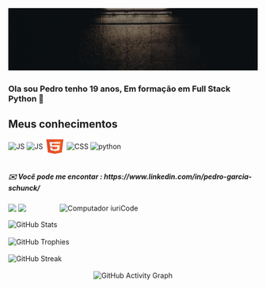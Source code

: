 

<div align="center">
  <img src="https://github.com/jeferson-paz/jeferson-paz/blob/main/profile.gif" width="800px" style="animation: wave 2s infinite;" alt="Profile Animation">
  <p style="font-size: 24px;"></p>
</div>


### Ola sou Pedro tenho 19 anos, Em formação em Full Stack Python 👋


<h2> Meus conhecimentos </h2>

<div  style="display: inline_block">
  
 <img align="center" alt="JS" height="30" width="40" src="https://cdn.jsdelivr.net/gh/devicons/devicon/icons/react/react-original.svg"/>
 <img align="center" alt="JS" height="30" width="40" src="https://cdn.jsdelivr.net/gh/devicons/devicon/icons/javascript/javascript-original.svg"/>
 <img align="center" alt="HTML" height="30" width="40" src="https://raw.githubusercontent.com/devicons/devicon/master/icons/html5/html5-original.svg"/>
  <img align="center" alt="CSS" height="30" width="40" src="https://cdn.jsdelivr.net/gh/devicons/devicon/icons/css3/css3-original.svg"/>
  <img align="center" alt="python" height="30" width="40" src="https://cdn.jsdelivr.net/gh/devicons/devicon/icons/python/python-original.svg"/>
</div>  
</br>
<div>
  <h5> ✉️ Você pode me encontar : https://www.linkedin.com/in/pedro-garcia-schunck/ </h5>
</div>
<p align="left">


<div>
<img src="https://raw.githubusercontent.com/MicaelliMedeiros/micaellimedeiros/master/image/computer-illustration.png" width="400px" align="right" alt="Computador iuriCode">
  <a href="https://www.linkedin.com/in/https://www.linkedin.com/in/rafaelrvs//" alt="LinkedIn">
  <img src="https://img.shields.io/badge/-Linkedin-0e76a8?style=flat-square&logo=Linkedin&logoColor=white&link=https://www.linkedin.com/in/https://www.linkedin.com/in/rafaelrvs/" /></a>
  <a href="https://www.instagram.com/rafaelvieirv/?utm_source=qr&igshid=MzNlNGNkZWQ4Mg%3D%3D" alt="Instagram">
  <img src="https://img.shields.io/badge/-Instagram-DF0174?style=flat-square&labelColor=DF0174&logo=instagram&logoColor=white&link=https://https://www.instagram.com/rafaelvieirv/?utm_source=qr&igshid=MzNlNGNkZWQ4Mg%3D%3D"/></a>
</div>

</p>  

<diva  lign="center">
      <img src="https://github-readme-stats.vercel.app/api?username=rafaelrvs&show_icons=true&theme=tokyonight"  align="end" alt="GitHub Stats"/>
  <br><br>
      <img src="https://github-profile-trophy.vercel.app/?username=rafaelrvs&theme=tokyonight" align="center"  alt="GitHub Trophies"/>
  <br><br>
   <img src="https://github-readme-streak-stats.herokuapp.com/?user=rafaelrvs&theme=tokyonight" alt="GitHub Streak"/>
  <br>
  
</div>


<div align="center">
  <!-- Gráfico de Atividades Recentes -->
  <br>
  <img src="https://github-readme-activity-graph.vercel.app/graph?username=rafaelrvs&theme=tokyo-night" alt="GitHub Activity Graph"/>
</div>






  
